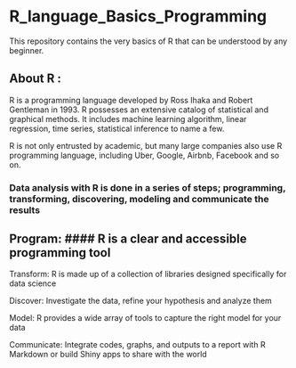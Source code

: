 # R_language_Basics_Programming

This repository contains the very basics of R that can be understood by any beginner. 


## About R :

R is a programming language developed by Ross Ihaka and Robert Gentleman in 1993. R possesses an extensive catalog of statistical and graphical methods. It includes machine learning algorithm, linear regression, time series, statistical inference to name a few.

R is not only entrusted by academic, but many large companies also use R programming language, including Uber, Google, Airbnb, Facebook and so on.

### Data analysis with R is done in a series of steps; programming, transforming, discovering, modeling and communicate the       results

## Program: #### R is a clear and accessible programming tool

Transform: R is made up of a collection of libraries designed specifically for data science

Discover: Investigate the data, refine your hypothesis and analyze them

Model: R provides a wide array of tools to capture the right model for your data

Communicate: Integrate codes, graphs, and outputs to a report with R Markdown or build Shiny apps to share with the world
